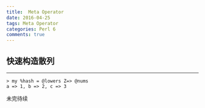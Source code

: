 ```yaml
---
title:  Meta Operator
date: 2016-04-25
tags: Meta Operator
categories: Perl 6
comments: true
---
```


## 快速构造散列
---
```perl6
> my %hash = @lowers Z=> @nums
a => 1, b => 2, c => 3
```
未完待续
